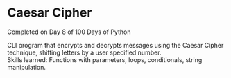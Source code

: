 # Caesar Cipher
Completed on Day 8 of 100 Days of Python

CLI program that encrypts and decrypts messages using the Caesar Cipher technique, shifting letters by a user specified number.  
Skills learned: Functions with parameters, loops, conditionals, string manipulation.
